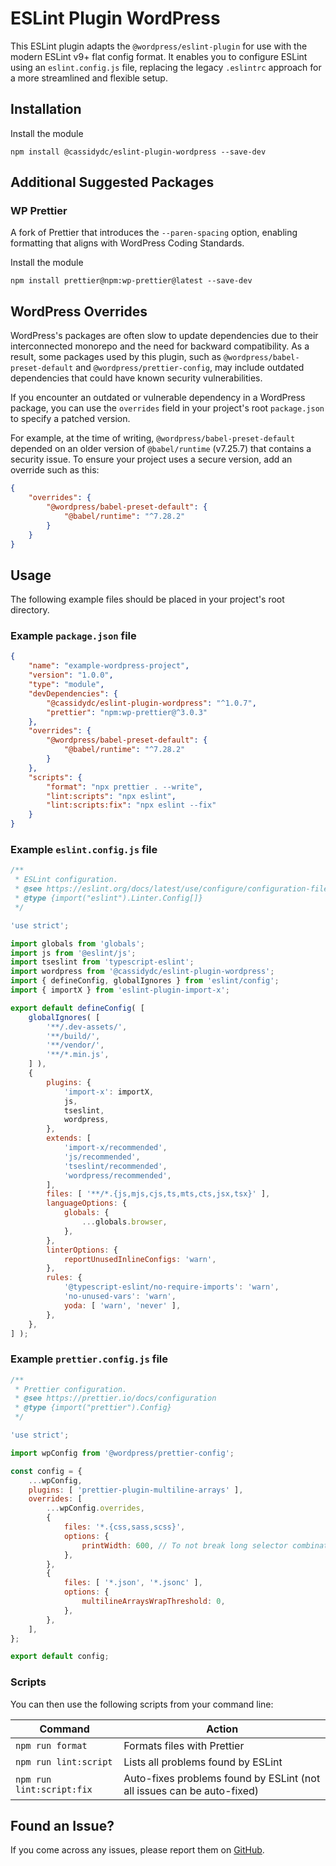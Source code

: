 # ESLint Plugin WordPress

This ESLint plugin adapts the `@wordpress/eslint-plugin` for use with the modern ESLint v9+ flat config format. It enables you to configure ESLint using an `eslint.config.js` file, replacing the legacy `.eslintrc` approach for a more streamlined and flexible setup.

## Installation

Install the module

```shell
npm install @cassidydc/eslint-plugin-wordpress --save-dev
```

## Additional Suggested Packages

### WP Prettier

A fork of Prettier that introduces the `--paren-spacing` option, enabling formatting that aligns with WordPress Coding Standards.

Install the module

```shell
npm install prettier@npm:wp-prettier@latest --save-dev
```

## WordPress Overrides

WordPress's packages are often slow to update dependencies due to their interconnected monorepo and the need for backward compatibility. As a result, some packages used by this plugin, such as `@wordpress/babel-preset-default` and `@wordpress/prettier-config`, may include outdated dependencies that could have known security vulnerabilities.

If you encounter an outdated or vulnerable dependency in a WordPress package, you can use the `overrides` field in your project's root `package.json` to specify a patched version.

For example, at the time of writing, `@wordpress/babel-preset-default` depended on an older version of `@babel/runtime` (v7.25.7) that contains a security issue. To ensure your project uses a secure version, add an override such as this:

```json
{
	"overrides": {
		"@wordpress/babel-preset-default": {
			"@babel/runtime": "^7.28.2"
		}
	}
}
```

## Usage

The following example files should be placed in your project's root directory.

### Example `package.json` file

```json
{
	"name": "example-wordpress-project",
	"version": "1.0.0",
	"type": "module",
	"devDependencies": {
		"@cassidydc/eslint-plugin-wordpress": "^1.0.7",
		"prettier": "npm:wp-prettier@^3.0.3"
	},
	"overrides": {
		"@wordpress/babel-preset-default": {
			"@babel/runtime": "^7.28.2"
		}
	},
	"scripts": {
		"format": "npx prettier . --write",
		"lint:scripts": "npx eslint",
		"lint:scripts:fix": "npx eslint --fix"
	}
}
```

### Example `eslint.config.js` file

```js
/**
 * ESLint configuration.
 * @see https://eslint.org/docs/latest/use/configure/configuration-files
 * @type {import("eslint").Linter.Config[]}
 */

'use strict';

import globals from 'globals';
import js from '@eslint/js';
import tseslint from 'typescript-eslint';
import wordpress from '@cassidydc/eslint-plugin-wordpress';
import { defineConfig, globalIgnores } from 'eslint/config';
import { importX } from 'eslint-plugin-import-x';

export default defineConfig( [
	globalIgnores( [
		'**/.dev-assets/',
		'**/build/',
		'**/vendor/',
		'**/*.min.js',
	] ),
	{
		plugins: {
			'import-x': importX,
			js,
			tseslint,
			wordpress,
		},
		extends: [
			'import-x/recommended',
			'js/recommended',
			'tseslint/recommended',
			'wordpress/recommended',
		],
		files: [ '**/*.{js,mjs,cjs,ts,mts,cts,jsx,tsx}' ],
		languageOptions: {
			globals: {
				...globals.browser,
			},
		},
		linterOptions: {
			reportUnusedInlineConfigs: 'warn',
		},
		rules: {
			'@typescript-eslint/no-require-imports': 'warn',
			'no-unused-vars': 'warn',
			yoda: [ 'warn', 'never' ],
		},
	},
] );
```

### Example `prettier.config.js` file

```js
/**
 * Prettier configuration.
 * @see https://prettier.io/docs/configuration
 * @type {import("prettier").Config}
 */

'use strict';

import wpConfig from '@wordpress/prettier-config';

const config = {
	...wpConfig,
	plugins: [ 'prettier-plugin-multiline-arrays' ],
	overrides: [
		...wpConfig.overrides,
		{
			files: '*.{css,sass,scss}',
			options: {
				printWidth: 600, // To not break long selector combinations
			},
		},
		{
			files: [ '*.json', '*.jsonc' ],
			options: {
				multilineArraysWrapThreshold: 0,
			},
		},
	],
};

export default config;
```

### Scripts

You can then use the following scripts from your command line:

| Command                   | Action                                                                 |
| ------------------------- | ---------------------------------------------------------------------- |
| `npm run format`          | Formats files with Prettier                                            |
| `npm run lint:script`     | Lists all problems found by ESLint                                     |
| `npm run lint:script:fix` | Auto-fixes problems found by ESLint (not all issues can be auto-fixed) |

## Found an Issue?

If you come across any issues, please report them on [GitHub](https://github.com/cassidydc/eslint-plugin-wordpress/issues).
